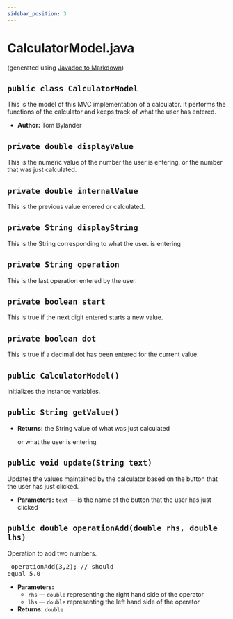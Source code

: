 ```yaml
---
sidebar_position: 3
---
```


# CalculatorModel.java

(generated using [Javadoc to Markdown](https://delight-im.github.io/Javadoc-to-Markdown/))

## `public class CalculatorModel`

This is the model of this MVC implementation of a calculator. It performs the functions of the calculator and keeps track of what the user has entered.

- **Author:** Tom Bylander

## `private double displayValue`

This is the numeric value of the number the user is entering, or the number that was just calculated.

## `private double internalValue`

This is the previous value entered or calculated.

## `private String displayString`

This is the String corresponding to what the user. is entering

## `private String operation`

This is the last operation entered by the user.

## `private boolean start`

This is true if the next digit entered starts a new value.

## `private boolean dot`

This is true if a decimal dot has been entered for the current value.

## `public CalculatorModel()`

Initializes the instance variables.

## `public String getValue()`

- **Returns:** the String value of what was just calculated

  or what the user is entering

## `public void update(String text)`

Updates the values maintained by the calculator based on the button that the user has just clicked.

- **Parameters:** `text` — is the name of the button that the user has just clicked

## `public double operationAdd(double rhs, double lhs)`

Operation to add two numbers. <pre> operationAdd(3,2); // should equal 5.0 </pre>

- **Parameters:**
  - `rhs` — `double` representing the right hand side of the operator
  - `lhs` — `double` representing the left hand side of the operator
- **Returns:** `double`
